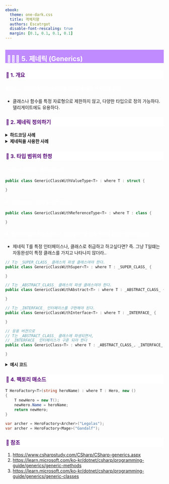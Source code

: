 ```yaml
---
ebook:
  theme: one-dark.css
  title: 객체지향
  authors: Escatrgot
  disable-font-rescaling: true
  margin: [0.1, 0.1, 0.1, 0.1]
---
```

<style>
    h3.quest { font-weight: bold; border: 3px solid; color: #A0F !important;}
    .quest { font-weight: bold; color: #A0F !important;}

    h2 { border-top: 12px solid #bf8bff; border-left: 5px solid #bf8bff; border-right: 5px solid #bf8bff; background-color: #bf8bff; color: #FFF !important; font-weight: bold;}

    h3 { border-top: 3px solid #FFF; border: 2px solid #FFF; background-color: #FFF; color: #5b0d7c !important;}

    h4 { font-weight: bold; color: #FFF !important; }
</style>

## 🧑🏻‍💻 5. 제네릭 (Generics)

### 📄 1. 개요
#### 클래스나, 메서드 정의할떄 타입별 재사용에 매우 큰 도움을 준다.

* 클래스나 함수를 특정 자료형으로 제한하지 않고, 다양한 타입으로 정의 가능하다.
델리게이트에도 유용하다.

### 📄 2. 제네릭 정의하기

<details>
    <summary><strong>하드코딩 사례</strong></summary>
    <h5>동일한 로직이지만 자료형이 다양하다는 이유로 메소드, 클래스를 더 만드는 사례..</h5>

```cs

int[] SortInt(int[] _Nums) {
    int[] retArray = (int[])_Nums.Clone();
    Array.Sort(retArray);
    return retArray;
}

string[] SortString(String[] _Strings) {
    string[] retArray = (String[])_Strings.Clone();
    Array.Sort(_Strings);
    return retArray;
}

void PrintIntArray(int[] _arr){
    string ret = "";
    for(int i = 0 ; i < _arr.Length; i++){
        ret += _arr[i].ToString() + " ";
    }
    Debug.Log(ret);
}
void PrintStringArray(string[] _arr){
    string ret = "";
    for(int i = 0 ; i < _arr.Length; i++){
        ret += _arr[i] + " ";
    }
    Debug.Log(ret);
}

/*********************************************************************************/
int[] intInputArr = new int[] {5 , 24,1 ,6,7, 2, 7, 23, 7,9,1};
PrintIntArray(intInputArr);
PrintIntArray(SortInt(intInputArr)); // 24 23 9 7 7 7 6 5 2 1 1 
PrintIntArray(intInputArr); // 24 23 9 7 7 7 6 5 2 1 1 
PrintIntArray(intInputArr);

string[] stringInputArr = new string[] {"qwtq", "bvienor", "advwr", "otuhe", "mncbs", "zsfqejv"};
PrintStringArray(stringInputArr);
PrintStringArray(SortString(stringInputArr)); // 24 23 9 7 7 7 6 5 2 1 1 
PrintStringArray(stringInputArr); // 24 23 9 7 7 7 6 5 2 1 1 
PrintStringArray(stringInputArr);
```
</details>

<details>
    <summary><strong>제네릭을 사용한 사례</strong></summary>
    <h5>제네릭을 사용함으로 획기적으로 메소드를 줄인 모습</h5>

```cs
public T[] SortGeneric<T>(T[] _Values, IComparer<T>? comparer) {
    T[] retArray = (T[])_Values.Clone();
    Array.Sort(retArray, comparer);
    return retArray;
}
public void PrintGenericArray<T>(T[] _Values){
    string ret = "";
    Array.ForEach(_Values, (E) => {ret += E.ToString();});
    Debug.Log(ret);
}

/*********************************************************************************/
int[] intInputArr = new int[] {5 , 24,1 ,6,7, 2, 7, 23, 7,9,1};
PrintGenericArray<int>(intInputArr);
PrintGenericArray<int>(SortGeneric<int>(intInputArr, null));
PrintGenericArray<int>(intInputArr);
PrintGenericArray<int>(intInputArr);

string[] stringinputArr = new string[] {"qwtq", "bvienor", "advwr", "otuhe", "mncbs", "zsfqejv"};
PrintGenericArray<string>(stringinputArr);
PrintGenericArray<string>(SortGeneric<string>(stringinputArr, null));
PrintGenericArray<string>(stringinputArr);
PrintGenericArray<string>(stringinputArr);
```
</details>

### 📄 3. 타입 범위의 한정

#### 1. Value 타입으로 제약 (struct)

```cs
public class GenericClassWithValueType<T> : where T : struct {

}
```

#### 2. Reference 타입으로 제약 (class)

```cs
public class GenericClassWithReferenceType<T> : where T : class {

}
```

#### 3. 제네릭 타입이 특정클래스나, 인터페이스를 상속 받아야 된다는 제약 (Class)
* 제네릭 T를 특정 인터페이스나, 클래스로 취급하고 하고싶다면?
즉. 그냥 T일떄는 자동완성이 특정 클래스를 가지고 나타나지 않더라..
```cs
// T는 _SUPER_CLASS_ 클래스의 파생 클래스여야 한다.
public class GenericClassWithSuper<T> : where T : _SUPER_CLASS_ {

}

// T는 _ABSTRACT_CLASS_ 클래스의 파생 클래스여야 한다.
public class GenericClassWithAbstract<T> : where T : _ABSTRACT_CLASS_ {

}

// T는 _INTERFACE_ 인터페이스를 구현해야 된다.
public class GenericClassWithInterface<T> : where T : _INTERFACE_ {

}

// 응용 버젼으로 
// T는 _ABSTRACT_CLASS_ 클래스에 파생되면서, 
// _INTERFACE_ 인터페이스가 구횬 되야 한다
public class GenericClass<T> : where T : _ABSTRACT_CLASS_, _INTERFACE_ {

}
```


<details>
    <summary><strong>예시 코드</strong></summary>

```cs
public class HeroManager<T> : where T : Hero 
{

}

public abstract class Hero
{
    protected void Attack();
    protected void Die();
} 

public class Mage : Hero{
    public Mage() {}
}
public class Ranger : Hero{
    public Ranger() {}
}
public class Fighter  : Hero{
    public Fighterv() {}
}

```

</details>

### 📄 4. 팩토리 매소드

```cs
T HeroFactory<T>(string heroName) : where T : Hero, new ()
{
    T newHero = new T();
    newHero.Name = heroName;
    return newHero;
}

var archer = HeroFactory<Archer>("Legolas");
var archer = HeroFactory<Mage>("Gandalf");
```

### 📄 참조
1. https://www.csharpstudy.com/CSharp/CSharp-generics.aspx
2. https://learn.microsoft.com/ko-kr/dotnet/csharp/programming-guide/generics/generic-methods
3. https://learn.microsoft.com/ko-kr/dotnet/csharp/programming-guide/generics/generic-classes
